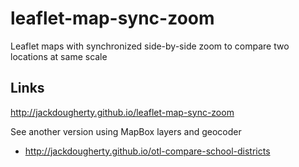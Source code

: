 # leaflet-map-sync-zoom
Leaflet maps with synchronized side-by-side zoom to compare two locations at same scale

## Links
http://jackdougherty.github.io/leaflet-map-sync-zoom

See another version using MapBox layers and geocoder
- http://jackdougherty.github.io/otl-compare-school-districts
